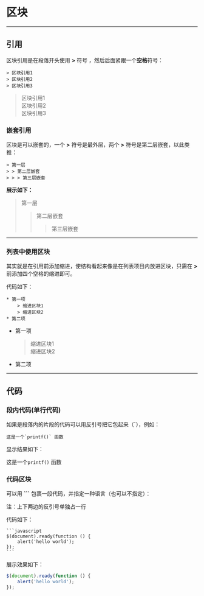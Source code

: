 # 区块

---

## 引用

区块引用是在段落开头使用 **>** 符号 ，然后后面紧跟一个**空格**符号：

```
> 区块引用1
> 区块引用2
> 区块引用3
```

> 区块引用1  
> 区块引用2  
> 区块引用3

### 嵌套引用

区块是可以嵌套的，一个 **>** 符号是最外层，两个 **>** 符号是第二层嵌套，以此类推：

```
> 第一层
> > 第二层嵌套
> > > 第三层嵌套
```

**展示如下：**

> 第一层
> > 第二层嵌套
> >
> > > 第三层嵌套

---

### 列表中使用区块

其实就是在引用前添加缩进，使结构看起来像是在列表项目内放进区块，只需在 **>** 前添加四个空格的缩进即可。

代码如下：

```
* 第一项
    > 缩进区块1
    > 缩进区块2
* 第二项
```

* 第一项
    > 缩进区块1  
    > 缩进区块2
* 第二项

---

## 代码

### 段内代码(单行代码)

如果是段落内的片段的代码可以用反引号把它包起来（**`**），例如：

```
这是一个`printf()` 函数
```

显示结果如下：

这是一个`printf()` 函数

### 代码区块

可以用 **```** 包裹一段代码，并指定一种语言（也可以不指定）：

注：上下两边的反引号单独占一行 

代码如下：
~~~base
```javascript
$(document).ready(function () {
    alert('hello world');
});
```
~~~

展示效果如下：

```javascript
$(document).ready(function () {
    alert('hello world');
});
```
